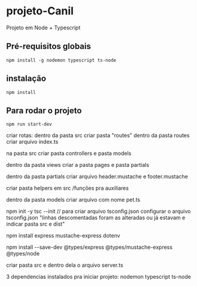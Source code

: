 # projeto-Canil
Projeto em Node  + Typescript

## Pré-requisitos globais
`npm install -g nodemon typescript ts-node`
## instalação
`npm install`

## Para rodar o projeto

`npm run start-dev`

criar rotas: 
dentro da pasta src criar pasta "routes"
dentro da pasta routes criar arquivo index.ts

na pasta src criar pasta controllers e pasta models

dentro da pasta views criar a pasta pages e pasta partials

dentro da pasta partials criar arquivo header.mustache e footer.mustache

criar pasta helpers em src /funções pra auxiliares

dentro da pasta models criar arquivo com nome pet.ts



npm init -y
tsc --init // para criar arquivo tsconfig.json
configurar o arquivo tsconfig.json "linhas descomentadas foram as alteradas ou já estavam e indicar pasta src e dist"

npm install express mustache-express dotenv

npm install --save-dev @types/express @types/mustache-express @types/node

criar pasta src e dentro dela o arquivo server.ts

3 dependencias instalados pra iniciar projeto:
nodemon 
typescript
ts-node

